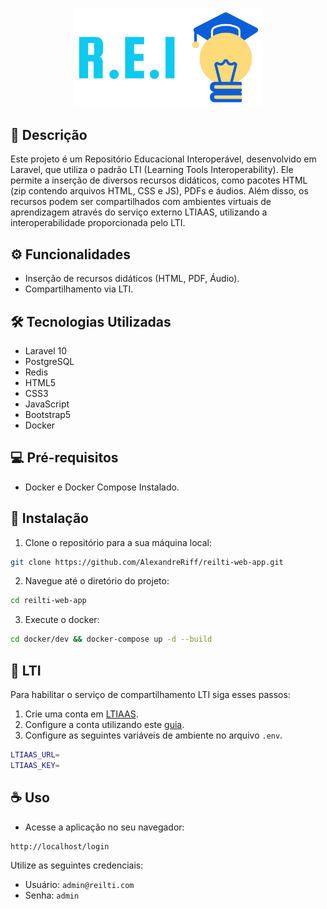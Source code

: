 <p align="center">
<img src="./public/img/logotipo.png" width="300px">
</p>

## 📖 Descrição

Este projeto é um Repositório Educacional Interoperável, desenvolvido em Laravel, que utiliza o padrão LTI (Learning Tools Interoperability). Ele permite a inserção de diversos recursos didáticos, como pacotes HTML (zip contendo arquivos HTML, CSS e JS), PDFs e áudios. Além disso, os recursos podem ser compartilhados com ambientes virtuais de aprendizagem através do serviço externo LTIAAS, utilizando a interoperabilidade proporcionada pelo LTI.

## ⚙️ Funcionalidades

-   Inserção de recursos didáticos (HTML, PDF, Áudio).
-   Compartilhamento via LTI.

## 🛠️ Tecnologias Utilizadas

-   Laravel 10
-   PostgreSQL
-   Redis
-   HTML5
-   CSS3
-   JavaScript
-   Bootstrap5
-   Docker

## 💻 Pré-requisitos

-   Docker e Docker Compose Instalado.

## 🚀 Instalação

1. Clone o repositório para a sua máquina local:

```bash
git clone https://github.com/AlexandreRiff/reilti-web-app.git
```

2. Navegue até o diretório do projeto:

```bash
cd reilti-web-app
```

3. Execute o docker:

```bash
cd docker/dev && docker-compose up -d --build
```

## 🧩 LTI

Para habilitar o serviço de compartilhamento LTI siga esses passos:

1. Crie uma conta em [LTIAAS](https://docs.ltiaas.com).
2. Configure a conta utilizando este [guia](https://docs.ltiaas.com/guides/introduction).
3. Configure as seguintes variáveis de ambiente no arquivo `.env`.

```bash
LTIAAS_URL=
LTIAAS_KEY=
```

## ☕️ Uso

-   Acesse a aplicação no seu navegador:

```
http://localhost/login
```

Utilize as seguintes credenciais:

-   Usuário: `admin@reilti.com`
-   Senha: `admin`
